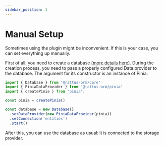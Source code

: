 ```yaml
---
sidebar_position: 3
---
```


# Manual Setup

Sometimes using the plugin might be inconvenient. If this is your case, you can set everything up manually.

First of all, you need to create a database [(more details here)](/docs/docs-core/database). During the creation process, you need to pass a properly configured Data provider to the database. The argument for its constructor is an instance of Pinia:

```typescript
import { Database } from '@rattus-orm/core'
import { PiniaDataProvider } from '@rattus-orm/pinia'
import { createPinia } from "pinia";

const pinia = createPinia()

const database = new Database()
  .setDataProvider(new PiniaDataProvider(pinia))
  .setConnection('entities')
  .start()
```

After this, you can use the database as usual: it is connected to the storage provider.
